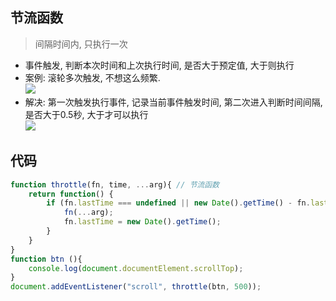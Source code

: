 ## 节流函数
> 间隔时间内, 只执行一次 <br>

* 事件触发, 判断本次时间和上次执行时间, 是否大于预定值, 大于则执行 <br>
* 案例: 滚轮多次触发, 不想这么频繁. <br>
![](/webFront/滚轮多次触发.gif) <br>
* 解决: 第一次触发执行事件, 记录当前事件触发时间, 第二次进入判断时间间隔, 是否大于0.5秒, 大于才可以执行 <br>
![](/webFront/解决滚轮多次触发.gif) <br>
## 代码
``` js
function throttle(fn, time, ...arg){ // 节流函数
    return function() {
        if (fn.lastTime === undefined || new Date().getTime() - fn.lastTime >= time) {
            fn(...arg);
            fn.lastTime = new Date().getTime();
        }
    }
}
function btn (){
    console.log(document.documentElement.scrollTop);
}
document.addEventListener("scroll", throttle(btn, 500));
```

